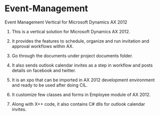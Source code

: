 # Event-Management
Event Management Vertical for Microsoft Dynamics AX 2012

1) This is a vertical solution for Microsoft Dynamics AX 2012.

2) It provides the features to schedule, organize and run invitation and approval workflows within AX.

3) Go through the documents under project documents folder.

4) It also sends outlook calendar invites as a step in workflow and posts details on facebook and twitter.

5) It is an xpo that can be imported in AX 2012 development environment and ready to be used after doing CIL.

6) It customize few classes and forms in Employee module of AX 2012.

7) Along with X++ code, it also contains C# dlls for outlook calendar invites.
